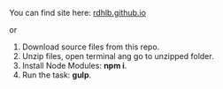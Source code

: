 You can find site here: [rdhlb.github.io](https://rdhlb.github.io/)

or

1. Download source files from this repo.
2. Unzip files, open terminal ang go to unzipped folder.
3. Install Node Modules: **npm i**.
4. Run the task: **gulp**.